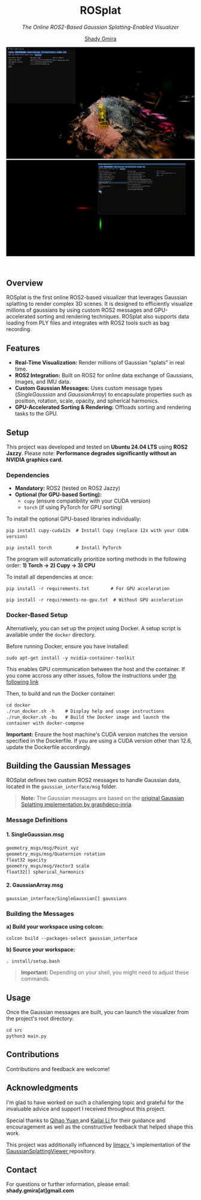 
<div class="container">
  <header>
    <h1>ROSplat</h1>
    <p><em>The Online ROS2-Based Gaussian Splatting-Enabled Visualizer</em></p>
    <p>
      <a href="https://www.linkedin.com/in/shady-gmira-ba678121a/" target="_blank">Shady Gmira</a>
    </p>
    <img src="https://github.com/shadygm/ROSplat/blob/main/assets/images/image.png" alt="Project Image">
    <img src="https://github.com/shadygm/ROSplat/raw/main/assets/gifs/output.gif" alt="Demo Animation">
  </header>

  <section>
    <h2>Overview</h2>
    <p>
      ROSplat is the first online ROS2-based visualizer that leverages Gaussian splatting to render complex 3D scenes. It is designed to efficiently visualize millions of gaussians by using custom ROS2 messages and GPU-accelerated sorting and rendering techniques. ROSplat also supports data loading from PLY files and integrates with ROS2 tools such as bag recording.
    </p>
  </section>

  <section>
    <h2>Features</h2>
    <ul>
      <li><strong>Real-Time Visualization:</strong> Render millions of Gaussian “splats” in real time.</li>
      <li><strong>ROS2 Integration:</strong> Built on ROS2 for online data exchange of Gaussians, Images, and IMU data.</li>
      <li><strong>Custom Gaussian Messages:</strong> Uses custom message types (<em>SingleGaussian</em> and <em>GaussianArray</em>) to encapsulate properties such as position, rotation, scale, opacity, and spherical harmonics.</li>
      <li><strong>GPU-Accelerated Sorting &amp; Rendering:</strong> Offloads sorting and rendering tasks to the GPU.</li>
    </ul>
  </section>

  <section>
  <h2>Setup</h2>
  <p>
    This project was developed and tested on <strong>Ubuntu 24.04 LTS</strong> using <strong>ROS2 Jazzy</strong>.
    Please note: <strong>Performance degrades significantly without an NVIDIA graphics card.</strong>
  </p>

  <h3>Dependencies</h3>
  <ul>
    <li><strong>Mandatory:</strong> ROS2 (tested on ROS2 Jazzy)</li>
    <li>
      <strong>Optional (for GPU-based Sorting):</strong>
      <ul>
        <li><code>cupy</code> (ensure compatibility with your CUDA version)</li>
        <li><code>torch</code> (if using PyTorch for GPU sorting)</li>
      </ul>
    </li>
  </ul>

  <p>To install the optional GPU-based libraries individually:</p>
  <pre><code>pip install cupy-cuda12x  # Install Cupy (replace 12x with your CUDA version)</code></pre>
  <pre><code>pip install torch         # Install PyTorch</code></pre>

  <p>
    The program will automatically prioritize sorting methods in the following order:
    <strong>1) Torch → 2) Cupy → 3) CPU</strong>
  </p>

  <p>To install all dependencies at once:</p>
  <pre><code>pip install -r requirements.txt        # For GPU acceleration</code></pre>
  <pre><code>pip install -r requirements-no-gpu.txt  # Without GPU acceleration</code></pre>

  <h3>Docker-Based Setup</h3>
  <p>
    Alternatively, you can set up the project using Docker. A setup script is available under the <code>docker</code> directory.
  </p>

  <p>Before running Docker, ensure you have installed:</p>
  <pre><code>sudo apt-get install -y nvidia-container-toolkit</code></pre>
  <p>This enables GPU communication between the host and the container. If you come accross any other issues, follow the instructions under <a href="https://docs.nvidia.com/datacenter/cloud-native/container-toolkit/latest/install-guide.html" target="_blank"> the following link</a> </p>

  <p>Then, to build and run the Docker container:</p>
  <pre><code>cd docker
./run_docker.sh -h    # Display help and usage instructions
./run_docker.sh -bu   # Build the Docker image and launch the container with docker-compose</code></pre>

  <p>
    <strong>Important:</strong> Ensure the host machine's CUDA version matches the version specified in the Dockerfile.
    If you are using a CUDA version other than 12.6, update the Dockerfile accordingly.
  </p>
</section>

  <section>
    <h2>Building the Gaussian Messages</h2>
    <p>
      ROSplat defines two custom ROS2 messages to handle Gaussian data, located in the <code>gaussian_interface/msg</code> folder.
    </p>
    <blockquote>
      <strong>Note:</strong> The Gaussian messages are based on the <a href="https://github.com/graphdeco-inria/gaussian-splatting" target="_blank">original Gaussian Splatting implementation by graphdeco-inria</a>.
    </blockquote>
    <h3>Message Definitions</h3>
    <h4>1. SingleGaussian.msg</h4>
    <pre><code>geometry_msgs/msg/Point xyz
geometry_msgs/msg/Quaternion rotation
float32 opacity
geometry_msgs/msg/Vector3 scale
float32[] spherical_harmonics</code></pre>
    <h4>2. GaussianArray.msg</h4>
    <pre><code>gaussian_interface/SingleGaussian[] gaussians</code></pre>
    <h3>Building the Messages</h3>
    <p><strong>a) Build your workspace using colcon:</strong></p>
    <pre><code>colcon build --packages-select gaussian_interface</code></pre>
    <p><strong>b) Source your workspace:</strong></p>
    <pre><code>. install/setup.bash</code></pre>
    <blockquote>
      <strong>Important:</strong> Depending on your shell, you might need to adjust these commands.
    </blockquote>
  </section>

  <section>
    <h2>Usage</h2>
    <p>Once the Gaussian messages are built, you can launch the visualizer from the project's root directory:</p>
    <pre><code>cd src
python3 main.py</code></pre>
  </section>

  <section>
    <h2>Contributions</h2>
    <p>Contributions and feedback are welcome!</p>
  </section>

<section>
  <h2>Acknowledgments</h2>
  <p>
    I'm glad to have worked on such a challenging topic and grateful for the invaluable advice and support I received throughout this project.
  </p>
  <p>
    Special thanks to 
    <a href="https://scholar.google.com/citations?user=14GwKcMAAAAJ&amp;hl=en" target="_blank" rel="noopener noreferrer">
      Qihao Yuan
    </a> 
    and 
    <a href="https://kailaili.github.io/" target="_blank" rel="noopener noreferrer">
      Kailai Li
    </a> 
    for their guidance and encouragement as well as the constructive feedback that helped shape this work.
  </p>
  <p>
    This project was additionally influenced by 
    <a href="https://github.com/limacv" target="_blank" rel="noopener noreferrer">
      limacv
    </a>'s implementation of the  
    <a href="https://github.com/limacv/GaussianSplattingViewer" target="_blank" rel="noopener noreferrer">
      GaussianSplattingViewer
    </a> 
    repository.
  </p>
</section>


  <section>
    <h2>Contact</h2>
    <p>For questions or further information, please email: <strong>shady.gmira[at]gmail.com</strong></p>
  </section>
</div>
</body>
</html>
